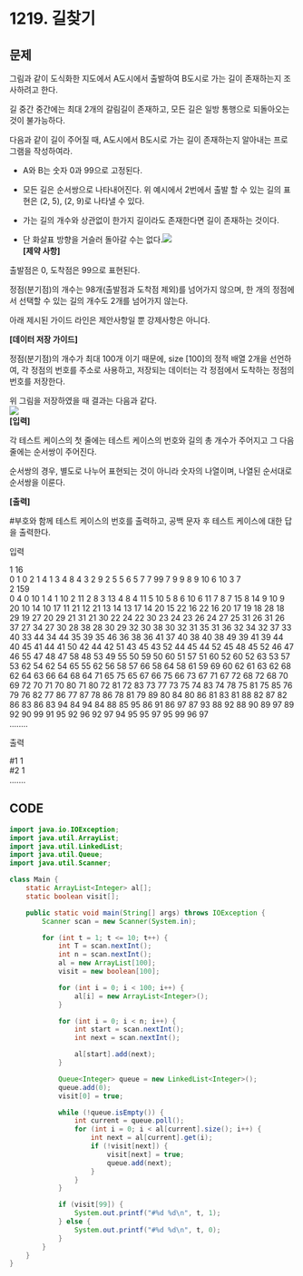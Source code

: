 # 1219. 길찾기

##  문제

그림과 같이 도식화한 지도에서 A도시에서 출발하여 B도시로 가는 길이 존재하는지 조사하려고 한다.  
  
길 중간 중간에는 최대 2개의 갈림길이 존재하고, 모든 길은 일방 통행으로 되돌아오는 것이 불가능하다.  
  
다음과 같이 길이 주어질 때, A도시에서 B도시로 가는 길이 존재하는지 알아내는 프로그램을 작성하여라.  
  
 - A와 B는 숫자 0과 99으로 고정된다.  
  
 - 모든 길은 순서쌍으로 나타내어진다. 위 예시에서 2번에서 출발 할 수 있는 길의 표현은 \(2, 5\), \(2, 9\)로 나타낼 수 있다.  
  
 - 가는 길의 개수와 상관없이 한가지 길이라도 존재한다면 길이 존재하는 것이다.  
  
 - 단 화살표 방향을 거슬러 돌아갈 수는 없다.![](https://swexpertacademy.com/main/common/fileDownload.do?downloadType=CKEditorImages&fileId=AV2XXB9KDaYBBASl)  
**\[제약 사항\]**  
  
출발점은 0, 도착점은 99으로 표현된다.  
  
정점\(분기점\)의 개수는 98개\(출발점과 도착점 제외\)를 넘어가지 않으며, 한 개의 정점에서 선택할 수 있는 길의 개수도 2개를 넘어가지 않는다.  
  
아래 제시된 가이드 라인은 제안사항일 뿐 강제사항은 아니다.  
  
**\[데이터 저장 가이드\]**  
  
정점\(분기점\)의 개수가 최대 100개 이기 때문에, size \[100\]의 정적 배열 2개을 선언하여, 각 정점의 번호를 주소로 사용하고, 저장되는 데이터는 각 정점에서 도착하는 정점의 번호를 저장한다.  
  
위 그림을 저장하였을 때 결과는 다음과 같다.  
 ![](https://swexpertacademy.com/main/common/fileDownload.do?downloadType=CKEditorImages&fileId=AV2XXJpaDacBBASl)  
**\[입력\]**  
  
각 테스트 케이스의 첫 줄에는 테스트 케이스의 번호와 길의 총 개수가 주어지고 그 다음 줄에는 순서쌍이 주어진다.  
  
순서쌍의 경우, 별도로 나누어 표현되는 것이 아니라 숫자의 나열이며, 나열된 순서대로 순서쌍을 이룬다.  
  
**\[출력\]**  
  
\#부호와 함께 테스트 케이스의 번호를 출력하고, 공백 문자 후 테스트 케이스에 대한 답을 출력한다.

입력

1 16  
0 1 0 2 1 4 1 3 4 8 4 3 2 9 2 5 5 6 5 7 7 99 7 9 9 8 9 10 6 10 3 7  
2 159  
0 4 0 10 1 4 1 10 2 11 2 8 3 13 4 8 4 11 5 10 5 8 6 10 6 11 7 8 7 15 8 14 9 10 9 20 10 14 10 17 11 21 12 21 13 14 13 17 14 20 15 22 16 22 16 20 17 19 18 28 18 29 19 27 20 29 21 31 21 30 22 24 22 30 23 24 23 26 24 27 25 31 26 31 26 37 27 34 27 30 28 38 28 30 29 32 30 38 30 32 31 35 31 36 32 34 32 37 33 40 33 44 34 44 35 39 35 46 36 38 36 41 37 40 38 40 38 49 39 41 39 44 40 45 41 44 41 50 42 44 42 51 43 45 43 52 44 45 44 52 45 48 45 52 46 47 46 55 47 48 47 58 48 53 49 55 50 59 50 60 51 57 51 60 52 60 52 63 53 57 53 62 54 62 54 65 55 62 56 58 57 66 58 64 58 61 59 69 60 62 61 63 62 68 62 64 63 66 64 68 64 71 65 75 65 67 66 75 66 73 67 71 67 72 68 72 68 70 69 72 70 71 70 80 71 80 72 81 72 83 73 77 73 75 74 83 74 78 75 81 75 85 76 79 76 82 77 86 77 87 78 86 78 81 79 89 80 84 80 86 81 83 81 88 82 87 82 86 83 86 83 94 84 94 84 88 85 95 86 91 86 97 87 93 88 92 88 90 89 97 89 92 90 99 91 95 92 96 92 97 94 95 95 97 95 99 96 97  
........

출력

\#1 1  
\#2 1  
.......

## CODE

```java
import java.io.IOException;
import java.util.ArrayList;
import java.util.LinkedList;
import java.util.Queue;
import java.util.Scanner;

class Main {
	static ArrayList<Integer> al[];
	static boolean visit[];

	public static void main(String[] args) throws IOException {
		Scanner scan = new Scanner(System.in);

		for (int t = 1; t <= 10; t++) {
			int T = scan.nextInt();
			int n = scan.nextInt();
			al = new ArrayList[100];
			visit = new boolean[100];

			for (int i = 0; i < 100; i++) {
				al[i] = new ArrayList<Integer>();
			}

			for (int i = 0; i < n; i++) {
				int start = scan.nextInt();
				int next = scan.nextInt();

				al[start].add(next);
			}

			Queue<Integer> queue = new LinkedList<Integer>();
			queue.add(0);
			visit[0] = true;

			while (!queue.isEmpty()) {
				int current = queue.poll();
				for (int i = 0; i < al[current].size(); i++) {
					int next = al[current].get(i);
					if (!visit[next]) {
						visit[next] = true;
						queue.add(next);
					}
				}
			}

			if (visit[99]) {
				System.out.printf("#%d %d\n", t, 1);
			} else {
				System.out.printf("#%d %d\n", t, 0);
			}
		}
	}
}
```

